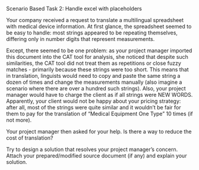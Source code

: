 Scenario Based Task 2: Handle excel with placeholders

Your company received a request to translate a multilingual spreadsheet with medical device information. At first glance, the spreadsheet seemed to be easy to handle: most strings appeared to be repeating themselves, differing only in number digits that represent measurements. 

Except, there seemed to be one problem: as your project manager imported this document into the CAT tool for analysis, she noticed that despite such similarities, the CAT tool did not treat them as repetitions or close fuzzy matches - primarily because these strings were too short. This means that in translation, linguists would need to copy and paste the same string a dozen of times and change the measurements manually (also imagine a scenario where there are over a hundred such strings). Also, your project manager would have to charge the client as if all strings were NEW WORDS. Apparently, your client would not be happy about your pricing strategy: after all, most of the strings were quite similar and it wouldn’t be fair for them to pay for the translation of “Medical Equipment One Type” 10 times (if not more). 

Your project manager then asked for your help. Is there a way to reduce the cost of translation?

Try to design a solution that resolves your project manager’s concern. Attach your prepared/modified source document (if any) and explain your solution. 